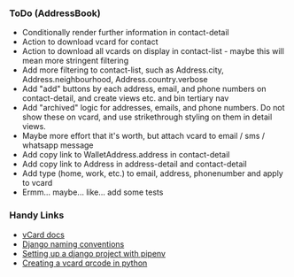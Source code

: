 ### ToDo (AddressBook)

- Conditionally render further information in contact-detail
- Action to download vcard for contact
- Action to download all vcards on display in contact-list - maybe this will mean more stringent filtering
- Add more filtering to contact-list, such as Address.city, Address.neighbourhood, Address.country.verbose
- Add "add" buttons by each address, email, and phone numbers on contact-detail, and create views etc. and bin tertiary nav
- Add "archived" logic for addresses, emails, and phone numbers. Do not show these on vcard, and use strikethrough styling on them in detail views.
- Maybe more effort that it's worth, but attach vcard to email / sms / whatsapp message
- Add copy link to WalletAddress.address in contact-detail
- Add copy link to Address in address-detail and contact-detail
- Add type (home, work, etc.) to email, address, phonenumber and apply to vcard
- Ermm... maybe... like... add some tests


### Handy Links

- [vCard docs](https://en.wikipedia.org/wiki/VCard)
- [Django naming conventions](https://stackoverflow.com/questions/31816624/naming-convention-for-django-url-templates-models-and-views)
- [Setting up a django project with pipenv](https://python.plainenglish.io/setting-up-a-basic-django-project-with-pipenv-7c58fa2ec631)
- [Creating a vcard qrcode in python](https://www.joshfinnie.com/blog/creating-a-vcard-qr-code-in-python/)